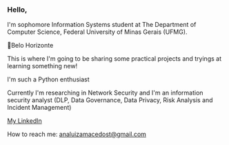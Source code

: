 ### Hello, 


I'm sophomore Information Systems student at The Department of Computer Science, Federal University of Minas Gerais (UFMG).

📍Belo Horizonte

This is where I'm going to be sharing some practical projects and tryings at learning something new! 

I'm such a Python enthusiast

Currently I'm researching in Network Security and I'm an information security analyst (DLP, Data Governance, Data Privacy, Risk Analysis and Incident Management)

[My LinkedIn](https://www.linkedin.com/in/ana-luiza-mac%C3%AAdo/)


How to reach me: analuizamacedost@gmail.com 
